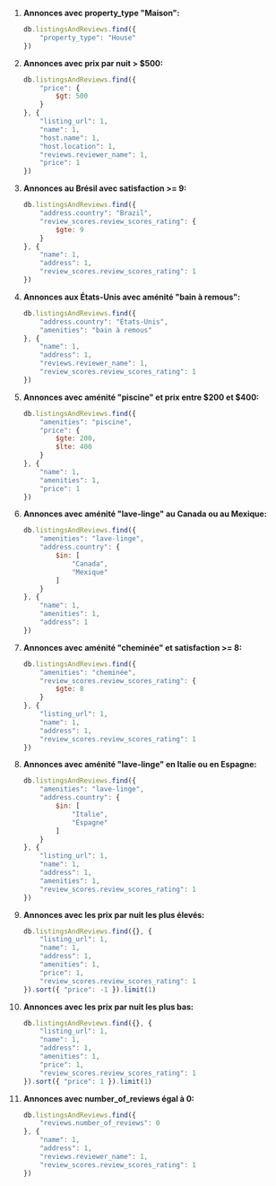 1. **Annonces avec property_type "Maison":**
   ```js
   db.listingsAndReviews.find({
       "property_type": "House"
   })
   ```

2. **Annonces avec prix par nuit > $500:**
   ```js
   db.listingsAndReviews.find({
       "price": { 
           $gt: 500 
       }
   }, {
       "listing_url": 1,
       "name": 1,
       "host.name": 1,
       "host.location": 1,
       "reviews.reviewer_name": 1,
       "price": 1
   })
   ```

3. **Annonces au Brésil avec satisfaction >= 9:**
   ```js
   db.listingsAndReviews.find({
       "address.country": "Brazil",
       "review_scores.review_scores_rating": { 
           $gte: 9 
       }
   }, {
       "name": 1,
       "address": 1,
       "review_scores.review_scores_rating": 1
   })
   ```

4. **Annonces aux États-Unis avec aménité "bain à remous":**
   ```js
   db.listingsAndReviews.find({
       "address.country": "États-Unis",
       "amenities": "bain à remous"
   }, {
       "name": 1,
       "address": 1,
       "reviews.reviewer_name": 1,
       "review_scores.review_scores_rating": 1
   })
   ```

5. **Annonces avec aménité "piscine" et prix entre $200 et $400:**
   ```js
   db.listingsAndReviews.find({
       "amenities": "piscine",
       "price": { 
           $gte: 200, 
           $lte: 400 
       }
   }, {
       "name": 1,
       "amenities": 1,
       "price": 1
   })
   ```

6. **Annonces avec aménité "lave-linge" au Canada ou au Mexique:**
   ```js
   db.listingsAndReviews.find({
       "amenities": "lave-linge",
       "address.country": { 
           $in: [
               "Canada", 
               "Mexique"
           ] 
       }
   }, {
       "name": 1,
       "amenities": 1,
       "address": 1
   })
   ```

7. **Annonces avec aménité "cheminée" et satisfaction >= 8:**
   ```js
   db.listingsAndReviews.find({
       "amenities": "cheminée",
       "review_scores.review_scores_rating": { 
           $gte: 8 
       }
   }, {
       "listing_url": 1,
       "name": 1,
       "address": 1,
       "review_scores.review_scores_rating": 1
   })
   ```

8. **Annonces avec aménité "lave-linge" en Italie ou en Espagne:**
   ```js
   db.listingsAndReviews.find({
       "amenities": "lave-linge",
       "address.country": { 
           $in: [
               "Italie", 
               "Espagne"
           ] 
       }
   }, {
       "listing_url": 1,
       "name": 1,
       "address": 1,
       "amenities": 1,
       "review_scores.review_scores_rating": 1
   })
   ```

9. **Annonces avec les prix par nuit les plus élevés:**
   ```js
   db.listingsAndReviews.find({}, {
       "listing_url": 1,
       "name": 1,
       "address": 1,
       "amenities": 1,
       "price": 1,
       "review_scores.review_scores_rating": 1
   }).sort({ "price": -1 }).limit(1)
   ```

10. **Annonces avec les prix par nuit les plus bas:**
    ```js
    db.listingsAndReviews.find({}, {
        "listing_url": 1,
        "name": 1,
        "address": 1,
        "amenities": 1,
        "price": 1,
        "review_scores.review_scores_rating": 1
    }).sort({ "price": 1 }).limit(1)
    ```

11. **Annonces avec number_of_reviews égal à 0:**
    ```js
    db.listingsAndReviews.find({
        "reviews.number_of_reviews": 0
    }, {
        "name": 1,
        "address": 1,
        "reviews.reviewer_name": 1,
        "review_scores.review_scores_rating": 1
    })
    ```